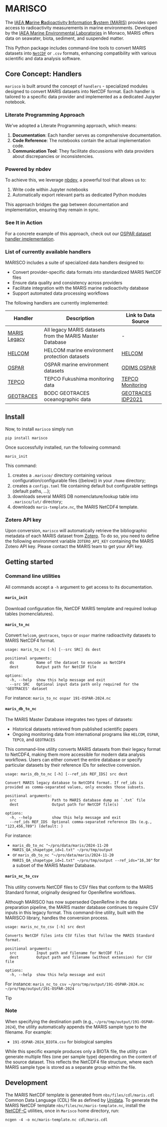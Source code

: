 # MARISCO


<!-- WARNING: THIS FILE WAS AUTOGENERATED! DO NOT EDIT! -->

The [IAEA **M**arine **R**adioactivity **I**nformation **S**ystem
(MARIS)](https://maris.iaea.org) provides open access to radioactivity
measurements in marine environments. Developed by the [IAEA Marine
Environmental
Laboratories](https://www.iaea.org/about/organizational-structure/department-of-nuclear-sciences-and-applications/division-of-iaea-environment-laboratories)
in Monaco, MARIS offers data on seawater, biota, sediment, and suspended
matter.

This Python package includes command-line tools to convert MARIS
datasets into [`NetCDF`](https://www.unidata.ucar.edu/software/netcdf/)
or `.csv` formats, enhancing compatibility with various scientific and
data analysis software.

## Core Concept: Handlers

`marisco` is built around the concept of `handlers` - specialized
modules designed to convert MARIS datasets into NetCDF format. Each
handler is tailored to a specific data provider and implemented as a
dedicated Jupyter notebook.

### Literate Programming Approach

We’ve adopted a Literate Programming approach, which means:

1.  **Documentation**: Each handler serves as comprehensive
    documentation.
2.  **Code Reference**: The notebooks contain the actual implementation
    code.
3.  **Communication Tool**: They facilitate discussions with data
    providers about discrepancies or inconsistencies.

### Powered by nbdev

To achieve this, we leverage [nbdev](https://nbdev.fast.ai), a powerful
tool that allows us to:

1.  Write code within Jupyter notebooks
2.  Automatically export relevant parts as dedicated Python modules

This approach bridges the gap between documentation and implementation,
ensuring they remain in sync.

### See It in Action

For a concrete example of this approach, check out our [OSPAR dataset
handler
implementation](https://fr.anckalbi.net/marisco/handlers/ospar.html).

### List of currently available handlers

MARISCO includes a suite of specialized data handlers designed to:

- Convert provider-specific data formats into standardized MARIS NetCDF
  files
- Ensure data quality and consistency across providers
- Facilitate integration with the MARIS marine radioactivity database
- Support automated data processing workflows

The following handlers are currently implemented:

| Handler | Description | Link to Data Source |
|----|----|----|
| [MARIS Legacy](https://fr.anckalbi.net/marisco/handlers/maris_legacy.html) | All legacy MARIS datasets from the MARIS Master Database | \- |
| [HELCOM](https://fr.anckalbi.net/marisco/handlers/helcom.html) | HELCOM marine environment protection datasets | [HELCOM](https://helcom.fi/about-us) |
| [OSPAR](https://fr.anckalbi.net/marisco/handlers/ospar.html) | OSPAR marine environment datasets | [ODIMS OSPAR](https://odims.ospar.org/en/) |
| [TEPCO](https://fr.anckalbi.net/marisco/handlers/tepco.html) | TEPCO Fukushima monitoring data | [TEPCO Monitoring](https://radioactivity.nsr.go.jp/ja/list/349/list-1.html) |
| [GEOTRACES](https://fr.anckalbi.net/marisco/handlers/geotraces.html) | BODC GEOTRACES oceanographic data | [GEOTRACES IDP2021](https://www.geotraces.org/geotraces-intermediate-data-product-2021/) |

## Install

Now, to install `marisco` simply run

``` console
pip install marisco
```

Once successfully installed, run the following command:

``` console
maris_init
```

This command:

1.  creates a `.marisco/` directory containing various
    configuration/configurable files ((below)) in your `/home`
    directory;
2.  creates a `configs.toml` file containing default but configurable
    settings (default paths, …);
3.  downloads several MARIS DB nomenclature/lookup table into
    `.marisco/lut/` directory;
4.  downloads `maris-template.nc`, the MARIS NetCDF4 template.

### Zotero API key

Upon conversion, `marisco` will automatically retrieve the bibliographic
metadata of each MARIS dataset from [Zotero](https://www.zotero.org/).
To do so, you need to define the following environment variable
`ZOTERO_API_KEY` containing the MARIS Zotero API key. Please contact the
MARIS team to get your API key.

## Getting started

### Command line utilities

All commands accept a `-h` argument to get access to its documentation.

#### `maris_init`

Download configuration file, NetCDF MARIS template and required lookup
tables (nomenclatures).

#### `maris_to_nc`

Convert `helcom`, `geotraces`, `tepco` or `ospar` marine radioactivity
datasets to MARIS NetCDF4 format.

    usage: maris_to_nc [-h] [--src SRC] ds dest

    positional arguments:
      ds          Name of the dataset to encode as NetCDF4
      dest        Output path for NetCDF file

    options:
      -h, --help  show this help message and exit
      --src SRC   Optional input data path only required for the 'GEOTRACES' dataset

For instance: `maris_to_nc ospar 191-OSPAR-2024.nc`

#### `maris_db_to_nc`

The MARIS Master Database integrates two types of datasets:

- Historical datasets retrieved from published scientific papers
- Ongoing monitoring data from international programs like `HELCOM`,
  `OSPAR`, `TEPCO`, and `GEOTRACES`

This command-line utility converts MARIS datasets from their legacy
format to NetCDF4, making them more accessible for modern data analysis
workflows. Users can either convert the entire database or specify
particular datasets by their reference IDs for selective conversion.

    usage: maris_db_to_nc [-h] [--ref_ids REF_IDS] src dest

    Convert MARIS legacy database to NetCDF4 format. If ref_ids is provided as comma-separated values, only encodes those subsets.

    positional arguments:
      src                Path to MARIS database dump as `.txt` file
      dest               Output path for NetCDF file(s)

    options:
      -h, --help         show this help message and exit
      --ref_ids REF_IDS  Optional comma-separated reference IDs (e.g., "123,456,789") (default: )

For instance:

- `maris_db_to_nc "~/pro/data/maris/2024-11-20 MARIS_QA_shapetype_id=1.txt" ~/pro/tmp/output`  
- or
  `maris_db_to_nc "~/pro/data/maris/2024-11-20 MARIS_QA_shapetype_id=1.txt" ~/pro/tmp/output --ref_ids="16,30"`
  for a subset of the MARIS Master Database.

#### `maris_nc_to_csv`

This utility converts NetCDF files to CSV files that conform to the
MARIS Standard format, originally designed for OpenRefine workflows.

Although MARISCO has now superseded OpenRefine in the data preparation
pipeline, the MARIS master database continues to require CSV inputs in
this legacy format. This command-line utility, built with the MARISCO
library, handles the conversion process.

    usage: maris_nc_to_csv [-h] src dest

    Converts NetCDF files into CSV files that follow the MARIS Standard format.

    positional arguments:
      src         Input path and filename for NetCDF file
      dest        Output path and filename (without extension) for CSV file

    options:
      -h, --help  show this help message and exit

For instance:
`maris_nc_to_csv ~/pro/tmp/output/191-OSPAR-2024.nc ~/pro/tmp/output/191-OSPAR-2024`

> [!TIP]
>
> ### Note
>
> When specifying the destination path (e.g.,
> `~/pro/tmp/output/191-OSPAR-2024`), the utility automatically appends
> the MARIS sample type to the filename. For example:
>
> - `191-OSPAR-2024_BIOTA.csv` for biological samples
>
> While this specific example produces only a BIOTA file, the utility
> can generate multiple files (one per sample type) depending on the
> content of the source dataset. This reflects the NetCDF4 file
> structure, where each MARIS sample type is stored as a separate group
> within the file.

## Development

The MARIS NetCDF template is generated from `nbs/files/cdl/maris.cdl`
Common Data Language (CDL) file as defined by
[Unidata](https://docs.unidata.ucar.edu/). To generate the MARIS NetCDF
template `nbs/files/nc/maris-template.nc`, install the
[NetCDF-C](https://pjbartlein.github.io/REarthSysSci/install_netCDF.html)
utilities, once in `Marisco` home directory, run:

``` console
ncgen -4 -o nc/maris-template.nc cdl/maris.cdl
```
